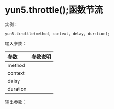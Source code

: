 # yun5.throttle\(\);函数节流

实例：

```text
yun5.throttle(method, context, delay, duration);
```

输入参数：

| 参数 | 参数说明 |
| :--- | :--- |
| method |  |
| context |  |
| delay |  |
| duration |  |

输出参数：

